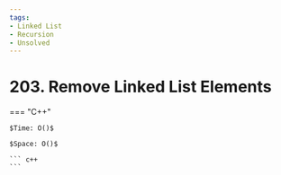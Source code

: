 ```yaml
---
tags:
- Linked List
- Recursion
- Unsolved
---
```



# 203. Remove Linked List Elements

=== "C++"

    $Time: O()$

    $Space: O()$

    ``` c++
    ```